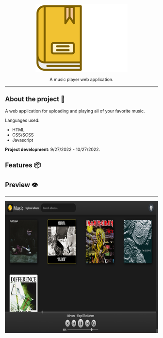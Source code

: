 <p align="center">
  <img src="https://github.com/KennethOnuorah/Javascript-Notes/blob/main/readme_app_logo.png" width="302" height="222">
</p>

<p align="center">
  A music player web application.
</p>

------

## About the project 🔎

A web application for uploading and playing all of your favorite music.

Languages used:
* HTML
* CSS/SCSS
* Javascript

**Project development**: 9/27/2022 - 10/27/2022.

## Features 📦️

## Preview 👁️
------
<p align="center">
  <img src="https://github.com/KennethOnuorah/Javascript-Music/blob/main/app_screenshot.png" width="781" height="436">
</p>
